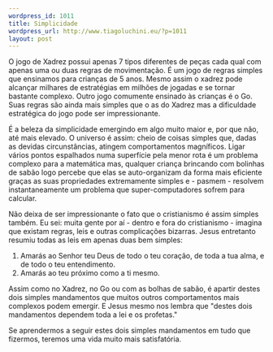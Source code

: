 ```yaml
--- 
wordpress_id: 1011
title: Simplicidade
wordpress_url: http://www.tiagoluchini.eu/?p=1011
layout: post
---
```

O jogo de Xadrez possui apenas 7 tipos diferentes de peças cada qual com apenas uma ou duas regras de movimentação. É um jogo de regras simples que ensinamos para crianças de 5 anos. Mesmo assim o xadrez  pode alcançar milhares de estratégias em milhões de jogadas e se tornar bastante complexo. Outro jogo comumente ensinado às crianças é o Go. Suas regras são ainda mais simples que o as do Xadrez mas a dificuldade estratégica do jogo pode ser impressionante.

É a beleza da simplicidade emergindo em algo muito maior e, por que não, até mais elevado. O universo é assim: cheio de coisas simples que, dadas as devidas circunstâncias, atingem comportamentos magníficos. Ligar vários pontos espalhados numa superfície pela menor rota é um problema complexo para a matemática mas, qualquer criança brincando com bolinhas de sabão logo percebe que elas se auto-organizam da forma mais eficiente graças as suas propriedades extremamente simples e - pasmem - resolvem instantaneamente um problema que super-computadores sofrem para calcular.

Não deixa de ser impressionante o fato que o cristianismo é assim simples também. Eu sei: muita gente por aí - dentro e fora do cristianismo - imagina que existam regras, leis e outras complicações bizarras. Jesus entretanto resumiu todas as leis em apenas duas bem simples:
<ol>
	<li>Amarás ao Senhor teu Deus de todo o teu coração, de toda a tua alma, e de todo o teu entendimento.</li>
	<li> Amarás ao teu próximo como a ti mesmo.</li>
</ol>
Assim como no Xadrez, no Go ou com as bolhas de sabão, é apartir destes dois simples mandamentos que muitos outros comportamentos mais complexos podem emergir. E Jesus mesmo nos lembra que "destes dois mandamentos dependem toda a lei e os profetas."

Se aprendermos a seguir estes dois simples mandamentos em tudo que fizermos, teremos uma vida muito mais satisfatória.
